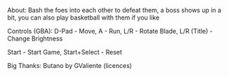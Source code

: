 About: Bash the foes into each other to defeat them, a boss shows up in a bit, you can also play basketball with them if you like

Controls (GBA):
D-Pad - Move, A - Run, L/R - Rotate Blade, L/R (Title) - Change Brightness

Start - Start Game, Start+Select - Reset

Big Thanks: Butano by GValiente (licences)
